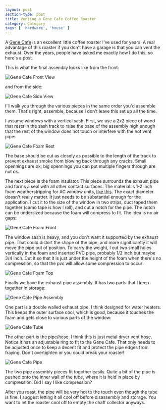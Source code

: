 ```yaml
---
layout: post
section-type: post
title: Venting a Gene Cafe Coffee Roaster
category: Category
tags: [ 'hardware', 'house' ]
---
```


A [Gene Cafe](https://www.sweetmarias.com/product/gene-cafe-roaster-red) is an excellent little coffee roaster I've used for years. A real advantage of this roaster if you don't have a garage is that you can vent the exhaust. Over the years, people have asked me exactly how I do this, so here's a post.

This is what the final assembly looks like from the front:

![Gene Cafe Front View](https://blogs.memphis.edu/aolney/files/2019/10/gene-unit-front.jpg "Gene Cafe Exhaust Assembly Front View")

and from the side:

![Gene Cafe Side View](https://blogs.memphis.edu/aolney/files/2019/10/gene-unit-side.jpg "Gene Cafe Exhaust Assembly Side View")

I'll walk you through the various pieces in the same order you'd assemble them. That's right, assemble, because I don't leave this set up all the time.

I assume windows with a vertical sash. First, we use a 2x2 piece of wood that rests in the sash track to raise the base of the assembly high enough that the rest of the window does not touch or interfere with the hot vent pipe:

![Gene Cafe Foam Rest](https://blogs.memphis.edu/aolney/files/2019/10/gene-foam-rest.jpg "Exhaust Assembly Base")

The base should be cut as closely as possible to the length of the track to prevent exhaust smoke from blowing back through any cracks. Small opennings are ok; big opennings you can put multiple fingers through are not ok.

The next piece is the foam insulator. This piece surrounds the exhaust pipe and forms a seal with all other contact surfaces. The material is 1-2 inch foam weatherstripping for AC window units, [like this](https://www.amazon.com/dp/B011T0ZCM0/ref=asc_df_B011T0ZCM05339875/?tag=hyprod-20&creative=395009&creativeASIN=B011T0ZCM0&linkCode=df0&hvadid=167138746282&hvpos=1o4&hvnetw=g&hvrand=2388636540910591686&hvpone=&hvptwo=&hvqmt=&hvdev=c&hvdvcmdl=&hvlocint=&hvlocphy=9013521&hvtargid=pla-340687271404). The exact diameter doesn't really matter. It just needs to be substantial enough for the application. I cut it to the size of the window in two strips, duct taped them together (camo tape is how I roll), and cut a notch for the pipe. The notch can be undersized because the foam will compress to fit. The idea is no air gaps:

![Gene Cafe Foam Front](https://blogs.memphis.edu/aolney/files/2019/10/gene-foam-front.jpg "Exhaust Assembly Foam Front")

The window sash is heavy, and you don't want it supported by the exhaust pipe. That could distort the shape of the pipe, and more significantly it will move the pipe out of position. To carry the weight, I cut two small holes vertically in the foam and inserted PVC pipe, probably 1/2 inch but maybe 3/4 inch. Cut it so that it is just under the height of the foam when there's no compression, so that the pvc will allow some compression to occur:

![Gene Cafe Foam Top](https://blogs.memphis.edu/aolney/files/2019/10/gene-foam-top.jpg "Exhaust Assembly Foam Top")

Finally we have the exhaust pipe assembly. It has two parts that I keep together in storage:

![Gene Cafe Pipe Assembly](https://blogs.memphis.edu/aolney/files/2019/10/gene-pipe-assembly.jpg "Exhaust Assembly Tube and Pipe")

One part is a double walled exhaust pipe, I think designed for water heaters. This keeps the outer surface cool, which is good, because it touches the foam and gets close to various parts of the window:

![Gene Cafe Tube ](https://blogs.memphis.edu/aolney/files/2019/10/gene-tube-close.jpg "Exhaust Assembly Tube")

The other part is the pipe/hose.  I think this is just metal dryer vent hose. Notice it has an adjustable ring to fit to the Gene Cafe. That only needs to be adjusted once to keep a decent fit and protect the pipe edges from fraying. Don't overtighten or you could break your roaster!

![Gene Cafe Pipe ](https://blogs.memphis.edu/aolney/files/2019/10/gene-pipe-fitting.jpg "Exhaust Assembly Pipe")

The two pipe assembly pieces fit together easily. Quite a bit of the pipe is pushed onto the inner wall of the tube, where it is held in place by compression. Did I say I like compression?

After you roast, the pipe will be very hot to the touch even though the tube is fine. I suggest letting it all cool off before disassembly and storage. You want to let the roaster cool off to empty the chaff collector anyways.










